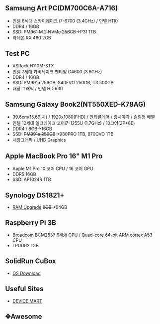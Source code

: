

## Samsung Art PC(DM700C6A-A716)

- 인텔 6세대 스카이레이크 i7-6700 (3.4GHz) / 인텔 H110
- DDR4 / 16GB
- SSD: ~~PM961 M.2 NVMe 256GB~~→P31 1TB
- 라데온 RX 460 2GB



## Test PC

- ASRock H110M-STX
- 인텔 7세대 카비레이크 펜티엄 G4600 (3.6GHz)
- DDR4 / 16GB
- SSD: PM991a 256GB, 840EVO 250GB, T3 500GB
- 내장 그래픽 / 인텔 HD 630



## Samsung Galaxy Book2(NT550XED-K78AG)

- 39.6cm(15.6인치) / 1920x1080(FHD) / 안티글레어 / 광시야각 / 슬림형 베젤
- 인텔 12세대 엘더레이크 코어i7-1255U (1.7GHz) / 10코어(2P+8E) 
- DDR4 / ~~8GB~~→16GB
- SSD: ~~PM991a 256GB~~→980PRO 1TB, 870QVO 1TB
- 내장그래픽 / UHD Graphics 



## Apple MacBook Pro 16" M1 Pro

- Apple M1 Pro 10 코어 CPU / 16 코어 GPU
- DDR5 16GB
- SSD: AP1024R 1TB



## Synology DS1821+

- [RAM Upgrade](https://www.reddit.com/r/synology/comments/zzne5o/nas_build_log_ds1821_with_64gb_ecc_ram_upgrade/?%24deep_link=true&correlation_id=7706da96-6e3d-499e-b4c2-a432b5285509&post_fullname=t3_zzne5o&post_index=1&ref=email_digest&ref_campaign=email_digest&ref_source=email&utm_content=post_title&%243p=e_as&_branch_match_id=810340196435815435&utm_medium=Email%20Amazon%20SES&_branch_referrer=H4sIAAAAAAAAA22Q22rDMBBEv8Z9sx1bthMXQimU%2FsYiSxtnqW7ogpt8fddN81aQYDij2Vl0zTmk17aNqDXlRobQGHJfrQhvVT%2BIcEaQ6YWlj7SSkwZKNOfrnqrEe9V%2F8tm2rfnLK28ZRL7p5rzx640lQ4suJ5b3u8PRs3AywVLIaOBHoFN36jvYKF9hGtYFUCmI0kIJa5Qa9x7BVYNGDLAvWImPHAsbk%2FIxopGZvAPSzI%2FHw6TlPNUTCl0P84z1Mqi%2BloPol7E%2FjeNh5lzwKcOlGOOkxX2cgOd2D4%2Bcxm82OgYRL6zQSjKgacWUHxCUtEHS6v53ky9R4dNjWLIF5V3m72D6W5MpG%2FwBugLb1IcBAAA%3D) ~~8GB~~→64GB



## Raspberry Pi 3B

- Broadcom BCM2837 64bit CPU / Quad-core 64-bit ARM cortex A53 CPU
- LPDDR2 1GB



## SolidRun CuBox

- [OS Download](https://download.geexbox.org/SolidRun/)



## Useful Sites

- [DEVICE MART](https://www.devicemart.co.kr/main/index)



## ✥Awesome





